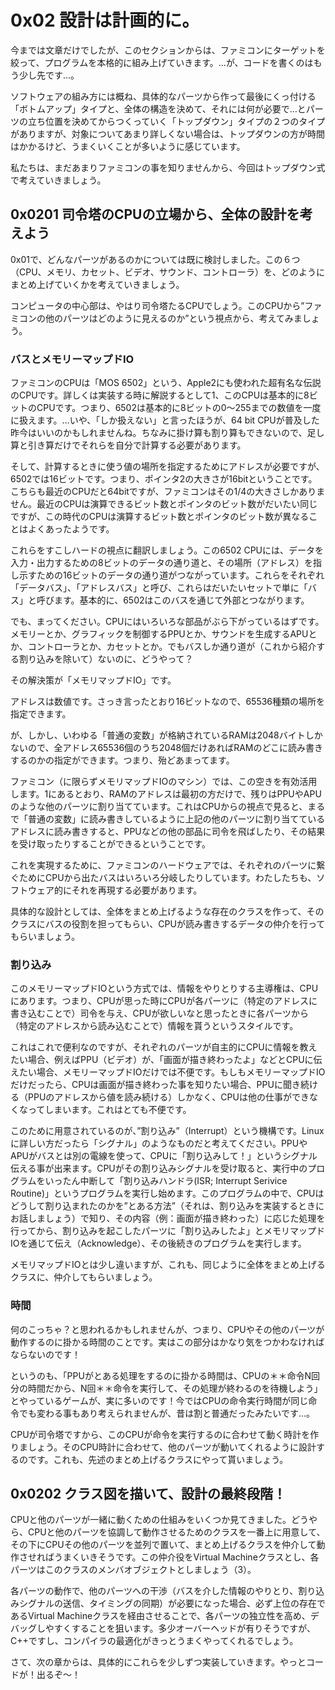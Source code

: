 # 0x02 設計は計画的に。

今までは文章だけでしたが、このセクションからは、ファミコンにターゲットを絞って、プログラムを本格的に組み上げていきます。…が、コードを書くのはもう少し先です…。

ソフトウェアの組み方には概ね、具体的なパーツから作って最後にくっ付ける「ボトムアップ」タイプと、全体の構造を決めて、それには何が必要で…とパーツの立ち位置を決めてからつくっていく「トップダウン」タイプの２つのタイプがありますが、対象についてあまり詳しくない場合は、トップダウンの方が時間はかかるけど、うまくいくことが多いように感じています。

私たちは、まだあまりファミコンの事を知りませんから、今回はトップダウン式で考えていきましょう。

## 0x0201 司令塔のCPUの立場から、全体の設計を考えよう

0x01で、どんなパーツがあるのかについては既に検討しました。この６つ（CPU、メモリ、カセット、ビデオ、サウンド、コントローラ）を、どのようにまとめ上げていくかを考えていきましょう。

コンピュータの中心部は、やはり司令塔たるCPUでしょう。このCPUから”ファミコンの他のパーツはどのように見えるのか”という視点から、考えてみましょう。

### バスとメモリーマップドIO

ファミコンのCPUは「MOS 6502」という、Apple2にも使われた超有名な伝説のCPUです。詳しくは実装する時に解説するとして1、このCPUは基本的に8ビットのCPUです。つまり、6502は基本的に8ビットの0〜255までの数値を一度に扱えます。…いや、「しか扱えない」と言ったほうが、64 bit CPUが普及した昨今はいいのかもしれませんね。ちなみに掛け算も割り算もできないので、足し算と引き算だけでそれらを自分で計算する必要があります。

そして、計算するときに使う値の場所を指定するためにアドレスが必要ですが、6502では16ビットです。つまり、ポインタ2の大きさが16bitということです。こちらも最近のCPUだと64bitですが、ファミコンはその1/4の大きさしかありません。最近のCPUは演算できるビット数とポインタのビット数がだいたい同じですが、この時代のCPUは演算するビット数とポインタのビット数が異なることはよくあったようです。

これらをすこしハードの視点に翻訳しましょう。この6502 CPUには、データを入力・出力するための8ビットのデータの通り道と、その場所（アドレス）を指し示すための16ビットのデータの通り道がつながっています。これらをそれぞれ「データバス」、「アドレスバス」と呼び、これらはだいたいセットで単に「バス」と呼びます。基本的に、6502はこのバスを通じて外部とつながります。

でも、まってください。CPUにはいろいろな部品がぶら下がっているはずです。メモリーとか、グラフィックを制御するPPUとか、サウンドを生成するAPUとか、コントローラとか、カセットとか。でもバスしか通り道が（これから紹介する割り込みを除いて）ないのに、どうやって？

その解決策が「メモリマップドIO」です。

アドレスは数値です。さっき言ったとおり16ビットなので、65536種類の場所を指定できます。

が、しかし、いわゆる「普通の変数」が格納されているRAMは2048バイトしかないので、全アドレス65536個のうち2048個だけあればRAMのどこに読み書きするのかの指定ができます。つまり、殆どあまってます。

ファミコン（に限らずメモリマップドIOのマシン）では、この空きを有効活用します。1にあるとおり、RAMのアドレスは最初の方だけで、残りはPPUやAPUのような他のパーツに割り当てています。これはCPUからの視点で見ると、まるで「普通の変数」に読み書きしているように上記の他のパーツに割り当てているアドレスに読み書きすると、PPUなどの他の部品に司令を飛ばしたり、その結果を受け取ったりすることができるということです。

これを実現するために、ファミコンのハードウェアでは、それぞれのパーツに繋ぐためにCPUから出たバスはいろいろ分岐したりしています。わたしたちも、ソフトウェア的にそれを再現する必要があります。

具体的な設計としては、全体をまとめ上げるような存在のクラスを作って、そのクラスにバスの役割を担ってもらい、CPUが読み書きするデータの仲介を行ってもらいましょう。

### 割り込み

このメモリーマップドIOという方式では、情報をやりとりする主導権は、CPUにあります。つまり、CPUが思った時にCPUが各パーツに（特定のアドレスに書き込むことで）司令を与え、CPUが欲しいなと思ったときに各パーツから（特定のアドレスから読み込むことで）情報を貰うというスタイルです。

これはこれで便利なのですが、それぞれのパーツが自主的にCPUに情報を教えたい場合、例えばPPU（ビデオ）が、「画面が描き終わったよ」などとCPUに伝えたい場合、メモリーマップドIOだけでは不便です。もしもメモリーマップドIOだけだったら、CPUは画面が描き終わった事を知りたい場合、PPUに聞き続ける（PPUのアドレスから値を読み続ける）しかなく、CPUは他の仕事ができなくなってしまいます。これはとても不便です。

このために用意されているのが、”割り込み”（Interrupt）という機構です。Linuxに詳しい方だったら「シグナル」のようなものだと考えてください。PPUやAPUがバスとは別の電線を使って、CPUに「割り込みして！」というシグナル伝える事が出来ます。CPUがその割り込みシグナルを受け取ると、実行中のプログラムをいったん中断して「割り込みハンドラ(ISR; Interrupt Serivice Routine)」というプログラムを実行し始めます。このプログラムの中で、CPUはどうして割り込まれたのかを”とある方法”（それは、割り込みを実装するときにお話しましょう）で知り、その内容（例：画面が描き終わった）に応じた処理を行ってから、割り込みを起こしたパーツに「割り込みしたよ」とメモリマップドIOを通じて伝え（Acknowledge）、その後続きのプログラムを実行します。

メモリマップドIOとは少し違いますが、これも、同じように全体をまとめ上げるクラスに、仲介してもらいましょう。

### 時間

何のこっちゃ？と思われるかもしれませんが、つまり、CPUやその他のパーツが動作するのに掛かる時間のことです。実はこの部分はかなり気をつかわなければならないのです！

というのも、「PPUがとある処理をするのに掛かる時間は、CPUの＊＊命令N回分の時間だから、N回＊＊命令を実行して、その処理が終わるのを待機しよう」とやっているゲームが、実に多いのです！今ではCPUの命令実行時間が同じ命令でも変わる事もあり考えられませんが、昔は割と普通だったみたいです…。

CPUが司令塔ですから、このCPUが命令を実行するのに合わせて動く時計を作りましょう。そのCPU時計に合わせて、他のパーツが動いてくれるように設計するのです。これも、先述のまとめ上げるクラスにやって貰いましょう。

## 0x0202 クラス図を描いて、設計の最終段階！

CPUと他のパーツが一緒に動くための仕組みをいくつか見てきました。どうやら、CPUと他のパーツを協調して動作させるためのクラスを一番上に用意して、その下にCPUその他のパーツを並列で置いて、まとめ上げるクラスを仲介して動作させればうまくいきそうです。この仲介役をVirtual Machineクラスとし、各パーツはこのクラスのメンバオブジェクトとしましょう（3）。

各パーツの動作で、他のパーツへの干渉（バスを介した情報のやりとり、割り込みシグナルの送信、タイミングの同期）が必要になった場合、必ず上位の存在であるVirtual Machineクラスを経由させることで、各パーツの独立性を高め、デバッグしやすくすることを狙います。多少オーバーヘッドが有りそうですが、C++ですし、コンパイラの最適化がきっとうまくやってくれるでしょう。

さて、次の章からは、具体的にこれらを少しずつ実装していきます。やっとコードが！出るぞ～！

